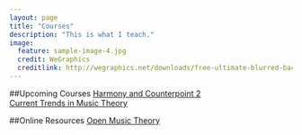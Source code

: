 ```yaml
---
layout: page
title: "Courses"
description: "This is what I teach."
image:
  feature: sample-image-4.jpg
  credit: WeGraphics
  creditlink: http://wegraphics.net/downloads/free-ultimate-blurred-background-pack/
---
```


##Upcoming Courses
[Harmony and Counterpoint 2](/mus106)  
[Current Trends in Music Theory](/mus613)  


##Online Resources
[Open Music Theory](http://openmusictheory.com "Open Music Theory")